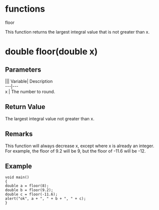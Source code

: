 # functions

floor

  


This function returns the largest integral value that is not greater than x.

# double floor(double x)

## Parameters

||| Variable| Description  
---|---  
x | The number to round.  
  
## Return Value

The largest integral value not greater than x.

## Remarks

This function will always decrease x, except where x is already an integer. For example, the floor of 9.2 will be 9, but the floor of -11.6 will be -12.

## Example


```
void main()
{
double a = floor(8);
double b = floor(9.2);
double c = floor(-11.6);
alert("ok", a + ", " + b + ", " + c);
}

```
